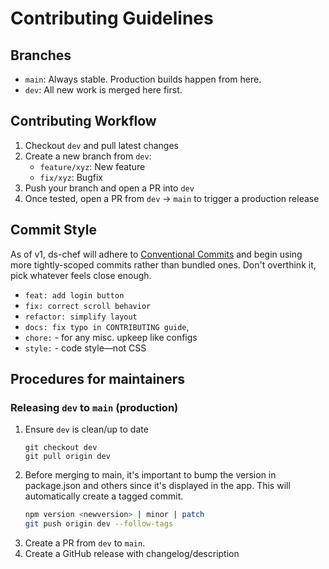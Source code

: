 # Contributing Guidelines
## Branches
- `main`: Always stable. Production builds happen from here.
- `dev`: All new work is merged here first.
## Contributing Workflow
1. Checkout `dev` and pull latest changes
2. Create a new branch from `dev`:
   - `feature/xyz`: New feature
   - `fix/xyz`: Bugfix
3. Push your branch and open a PR into `dev`
4. Once tested, open a PR from `dev` → `main` to trigger a production release
## Commit Style
As of v1, ds-chef will adhere to [Conventional Commits](https://www.conventionalcommits.org/en/v1.0.0/) and begin using more tightly-scoped commits rather than bundled ones. Don't overthink it, pick whatever feels close enough.
- `feat: add login button`
- `fix: correct scroll behavior`
- `refactor: simplify layout`
- `docs: fix typo in CONTRIBUTING guide`,
- `chore:` - for any misc. upkeep like configs 
- `style:` - code style—not CSS

## Procedures for maintainers
### Releasing `dev` to `main` (production)
1. Ensure `dev` is clean/up to date
    ```
    git checkout dev
    git pull origin dev
    ```
2. Before merging to main, it's important to bump the version in package.json and others since it's displayed in the app. This will automatically create a tagged commit. 
    ```bash
    npm version <newversion> | minor | patch
    git push origin dev --follow-tags
    ```
3. Create a PR from `dev` to `main`.
4. Create a GitHub release with changelog/description
